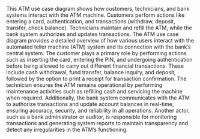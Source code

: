 This ATM use case diagram shows how customers, technicians, and bank systems interact with the ATM machine.
Customers perform actions like entering a card, authentication, and transactions (withdraw, deposit, transfer, check balance).
Technicians maintain and refill the ATM, while the bank system authorizes and updates transactions.
The ATM use case diagram provides a detailed overview of how various users interact with the automated teller machine (ATM) system and its connection with the bank’s central system.
The customer plays a primary role by performing actions such as inserting the card, entering the PIN, and undergoing authentication before being allowed to carry out different financial transactions. These include cash withdrawal, fund transfer, balance inquiry, and deposit, followed by the option to print a receipt for transaction confirmation.
The technician ensures the ATM remains operational by performing maintenance activities such as refilling cash and servicing the machine when required.
Additionally, the bank system communicates with the ATM to authorize transactions and update account balances in real-time, ensuring accuracy, security, and reliability in all operations.
Another actor, such as a bank administrator or auditor, is responsible for monitoring transactions and generating system reports to maintain transparency and detect any irregularities in the ATM’s functioning.

